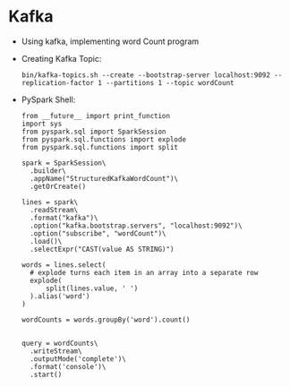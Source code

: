 # Kafka 

- Using kafka, implementing word Count program

- Creating Kafka Topic:

      bin/kafka-topics.sh --create --bootstrap-server localhost:9092 --replication-factor 1 --partitions 1 --topic wordCount
    
- PySpark Shell:
  
      
      from __future__ import print_function
      import sys
      from pyspark.sql import SparkSession
      from pyspark.sql.functions import explode
      from pyspark.sql.functions import split

      spark = SparkSession\
        .builder\
        .appName("StructuredKafkaWordCount")\
        .getOrCreate()
        
      lines = spark\
        .readStream\
        .format("kafka")\
        .option("kafka.bootstrap.servers", "localhost:9092")\
        .option("subscribe", "wordCount")\
        .load()\
        .selectExpr("CAST(value AS STRING)")    
        
      words = lines.select(
        # explode turns each item in an array into a separate row
        explode(
            split(lines.value, ' ')
        ).alias('word')
      )
      
      wordCounts = words.groupBy('word').count()
      
      
      query = wordCounts\
        .writeStream\
        .outputMode('complete')\
        .format('console')\
        .start()
